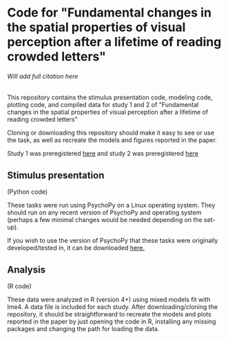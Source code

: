 # Code for "Fundamental changes in the spatial properties of visual perception after a lifetime of reading crowded letters"

###### Will add full citation here

This repository contains the stimulus presentation code, modeling code, plotting code, and compiled data for study 1 and 2 of "Fundamental changes in the spatial properties of visual perception after a lifetime of reading crowded letters"

Cloning or downloading this repository should make it easy to see or use the task, as well as recreate the models and figures reported in the paper. 

Study 1 was preregistered [here](https://osf.io/3fpuw) and study 2 was preregistered [here](https://osf.io/fpwv3)

## Stimulus presentation 

(Python code)

These tasks were run using PsychoPy on a Linux operating system. They should run on any recent version of PsychoPy and operating system (perhaps a few minimal changes would be needed depending on the set-up).

If you wish to use the version of PsychoPy that these tasks were originally developed/tested in, it can be downloaded [here.](https://github.com/psychopy/psychopy/releases/tag/2020.2.10)

## Analysis

(R code)

These data were analyzed in R (version 4+) using mixed models fit with lme4. A data file is included for each study. After downloading/cloning the repository, it should be straightforward to recreate the models and plots reported in the paper by just opening the code in R, installing any missing packages and changing the path for loading the data. 


